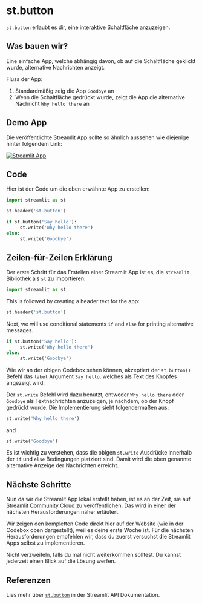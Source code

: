 # st.button

`st.button` erlaubt es dir, eine interaktive Schaltfläche anzuzeigen.

## Was bauen wir?

Eine einfache App, welche abhängig davon, ob auf die Schaltfläche geklickt wurde, alternative Nachrichten anzeigt.

Fluss der App:

1. Standardmäßig zeig die App `Goodbye` an
2. Wenn die Schaltfläche gedrückt wurde, zeigt die App die alternative Nachricht `Why hello there` an

## Demo App

Die veröffentlichte Streamlit App sollte so ähnlich aussehen wie diejenige hinter folgendem Link:

[![Streamlit App](https://static.streamlit.io/badges/streamlit_badge_black_white.svg)](https://share.streamlit.io/dataprofessor/st.button/)

## Code

Hier ist der Code um die oben erwähnte App zu erstellen:

```python
import streamlit as st

st.header('st.button')

if st.button('Say hello'):
     st.write('Why hello there')
else:
     st.write('Goodbye')
```

## Zeilen-für-Zeilen Erklärung 

Der erste Schritt für das Erstellen einer Streamlit App ist es, die `streamlit` Bibliothek als `st` zu importieren:

```python
import streamlit as st
```

This is followed by creating a header text for the app:

```python
st.header('st.button')
```

Next, we will use conditional statements `if` and `else` for printing alternative messages.

```python
if st.button('Say hello'):
     st.write('Why hello there')
else:
     st.write('Goodbye')
```

Wie wir an der obigen Codebox sehen können, akzeptiert der `st.button()` Befehl das `label` Argument `Say hello`, welches als Text des Knopfes angezeigt wird.

Der `st.write` Befehl wird dazu benutzt, entweder `Why hello there` oder `Goodbye` als Textnachrichten anzuzeigen, je nachdem, ob der Knopf gedrückt wurde. Die Implementierung sieht folgendermaßen aus:

```python
st.write('Why hello there')
```

and

```python
st.write('Goodbye')
```

Es ist wichtig zu verstehen, dass die obigen `st.write` Ausdrücke innerhalb der `if` und `else` Bedingungen platziert sind. Damit wird die oben genannte alternative Anzeige der Nachrichten erreicht.

## Nächste Schritte

Nun da wir die Streamlit App lokal erstellt haben, ist es an der Zeit, sie auf [Streamlit Community Cloud](https://streamlit.io/cloud) zu veröffentlichen. Das wird in einer der nächsten Herausforderungen näher erläutert.

Wir zeigen den kompletten Code direkt hier auf der Website (wie in der Codebox oben dargestellt), weil es deine erste Woche ist.
Für die nächsten Herausforderungen empfehlen wir, dass du zuerst versuchst die Streamlit Apps selbst zu implementieren.

Nicht verzweifeln, falls du mal nicht weiterkommen solltest. Du kannst jederzeit einen Blick auf die Lösung werfen.

## Referenzen

Lies mehr über [`st.button`](https://docs.streamlit.io/library/api-reference/widgets/st.button) in der Streamlit API Dokumentation.
